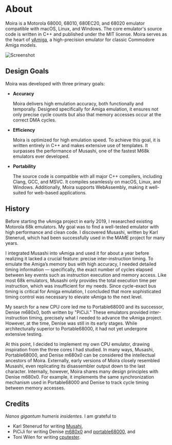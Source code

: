 # About

Moira is a Motorola 68000, 68010, 680EC20, and 68020 emulator compatible with macOS, Linux, and Windows. The core emulator's source code is written in C++ and published under the MIT license. Moira serves as the heart of [vAmiga](https://dirkwhoffmann.github.io/vAmiga), a high-precision emulator for classic Commodore Amiga models.

![Screenshot](../images/disassembler.png "Moira screenshot")

## Design Goals 

Moira was developed with three primary goals:

- **Accuracy**

  Moira delivers high emulation accuracy, both functionally and temporally. Designed specifically for Amiga emulation, it ensures not only precise cycle counts but also that memory accesses occur at the correct DMA cycles.
  
- **Efficiency**

  Moira is optimized for high emulation speed. To achieve this goal, it is written entirely in C++ and makes extensive use of templates. It surpasses the performance of Musashi, one of the fastest M68k emulators ever developed.
  
- **Portability**

  The source code is compatible with all major C++ compilers, including Clang, GCC, and MSVC. It compiles seamlessly on macOS, Linux, and Windows. Additionally, Moira supports WebAssembly, making it well-suited for web-based applications.
  
## History

Before starting the vAmiga project in early 2019, I researched existing Motorola 68k emulators. My goal was to find a well-tested emulator with high performance and clean code. I discovered Musashi, written by Karl Stenerud, which had been successfully used in the MAME project for many years.

I integrated Musashi into vAmiga and used it for about a year before realizing it lacked a crucial feature: precise inter-instruction timing. To emulate the Amiga’s memory bus with high accuracy, I needed detailed timing information — specifically, the exact number of cycles elapsed between key events such as instruction execution and memory access. Like most 68k emulators, Musashi only provides the total execution time per instruction, which was insufficient for my needs. Since cycle-exact bus timing is critical for Amiga emulation, I concluded that more sophisticated timing control was necessary to elevate vAmiga to the next level.

My search for a new CPU core led me to Portable68000 and its successor, Denise m680x0, both written by "PiCiJi." These emulators provided inter-instruction timing, precisely what I needed to advance the vAmiga project. However, at the time, Denise was still in its early stages. While architecturally superior to Portable68000, it had not yet undergone extensive testing.

At this point, I decided to implement my own CPU emulator, drawing inspiration from the three cores I had studied. In many ways, Musashi, Portable68000, and Denise m680x0 can be considered the intellectual ancestors of Moira. Externally, early versions of Moira closely resembled Musashi, even replicating its disassembler output down to the last character. Internally, however, Moira shares many design principles with Denise m680x0. For example, it implements the same synchronization mechanism used in Portable68000 and Denise to track cycle timing between memory accesses.

## Credits

*Nanos gigantum humeris insidentes.* I am grateful to
- Karl Stenerud for writing [Musahi](https://github.com/kstenerud/Musashi), 
- PiCiJi for writing Denise [m680x0](https://bitbucket.org/piciji/denise/src/master/emulation/processor) and [portable68000](https://sourceforge.net/projects/portable68000), and
- Toni Wilen for writing [cputester](https://eab.abime.net/showthread.php?t=98747).
